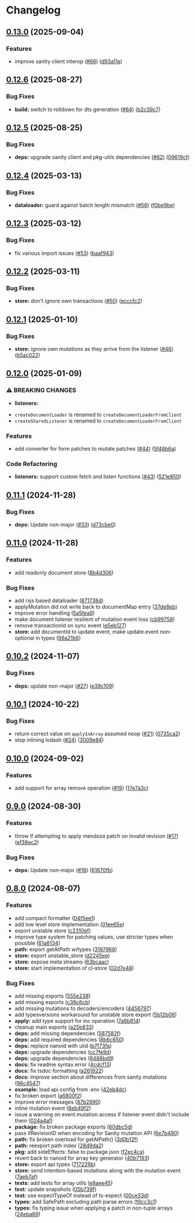 # Changelog

## [0.13.0](https://github.com/sanity-io/mutate/compare/mutate-v0.12.6...mutate-v0.13.0) (2025-09-04)


### Features

* improve sanity client interop ([#66](https://github.com/sanity-io/mutate/issues/66)) ([d93a11e](https://github.com/sanity-io/mutate/commit/d93a11e15125bf6fd466d54f1acf58ac8f441309))

## [0.12.6](https://github.com/sanity-io/mutate/compare/mutate-v0.12.5...mutate-v0.12.6) (2025-08-27)


### Bug Fixes

* **build:** switch to rolldown for dts generation ([#64](https://github.com/sanity-io/mutate/issues/64)) ([b2c39c7](https://github.com/sanity-io/mutate/commit/b2c39c7f8f81662e78d211fe2099324206bbed69))

## [0.12.5](https://github.com/sanity-io/mutate/compare/mutate-v0.12.4...mutate-v0.12.5) (2025-08-25)


### Bug Fixes

* **deps:** upgrade sanity client and pkg-utils dependencies ([#62](https://github.com/sanity-io/mutate/issues/62)) ([09619cf](https://github.com/sanity-io/mutate/commit/09619cf206581df152de8891f031dc6f8c3a47e2))

## [0.12.4](https://github.com/sanity-io/mutate/compare/mutate-v0.12.3...mutate-v0.12.4) (2025-03-13)


### Bug Fixes

* **dataloader:** guard against batch length mismatch ([#56](https://github.com/sanity-io/mutate/issues/56)) ([f0be9be](https://github.com/sanity-io/mutate/commit/f0be9be1e4c6e1329284417c543fd82a643875dc))

## [0.12.3](https://github.com/sanity-io/mutate/compare/mutate-v0.12.2...mutate-v0.12.3) (2025-03-12)


### Bug Fixes

* fix various import issues ([#53](https://github.com/sanity-io/mutate/issues/53)) ([baaf943](https://github.com/sanity-io/mutate/commit/baaf943efb91ec0764ea1873d3d2f9938b5959ec))

## [0.12.2](https://github.com/sanity-io/mutate/compare/mutate-v0.12.1...mutate-v0.12.2) (2025-03-11)


### Bug Fixes

* **store:** don't ignore own transactions ([#50](https://github.com/sanity-io/mutate/issues/50)) ([ecccfc2](https://github.com/sanity-io/mutate/commit/ecccfc20b139c1a826d2f1fb9110027044c3fa32))

## [0.12.1](https://github.com/sanity-io/mutate/compare/mutate-v0.12.0...mutate-v0.12.1) (2025-01-10)


### Bug Fixes

* **store:** ignore own mutations as they arrive from the listener ([#46](https://github.com/sanity-io/mutate/issues/46)) ([b5ac022](https://github.com/sanity-io/mutate/commit/b5ac02277ff35886b2f62adabd0c63ac05eb249c))

## [0.12.0](https://github.com/sanity-io/mutate/compare/mutate-v0.11.1...mutate-v0.12.0) (2025-01-09)


### ⚠ BREAKING CHANGES

* **listeners:**
- `createDocumentLoader` is renamed to `createDocumentLoaderFromClient`
- `createSharedListener` is renamed to `createDocumentLoaderFromClient`

### Features

* add converter for form patches to mutate patches ([#44](https://github.com/sanity-io/mutate/issues/44)) ([5f48b6a](https://github.com/sanity-io/mutate/commit/5f48b6aad7a4ee90d32753a2c2fdda649f0a8ff7))


### Code Refactoring

* **listeners:** support custom fetch and listen functions ([#43](https://github.com/sanity-io/mutate/issues/43)) ([521e850](https://github.com/sanity-io/mutate/commit/521e850d362158603a73279a1e73454e37bff346))

## [0.11.1](https://github.com/sanity-io/mutate/compare/mutate-v0.11.0...mutate-v0.11.1) (2024-11-28)


### Bug Fixes

* **deps:** Update non-major ([#33](https://github.com/sanity-io/mutate/issues/33)) ([d73cbe0](https://github.com/sanity-io/mutate/commit/d73cbe05bbbe63868645460ed00c6d029927638b))

## [0.11.0](https://github.com/sanity-io/mutate/compare/mutate-v0.10.2...mutate-v0.11.0) (2024-11-28)


### Features

* add readonly document store ([8b4d306](https://github.com/sanity-io/mutate/commit/8b4d306e69c66e47aa461b91dc32f76febf5faf0))


### Bug Fixes

* add rxjs based dataloader ([871738d](https://github.com/sanity-io/mutate/commit/871738d959ebab7ec161a4844d48cae81bd2972f))
* applyMutation did not write back to documentMap entry ([37de8eb](https://github.com/sanity-io/mutate/commit/37de8eb55e052fc61c29f74b3cb779086d60ae9f))
* improve error handling ([5a5fea9](https://github.com/sanity-io/mutate/commit/5a5fea9d5f3df22ce39a1aad150f96976b4a0b3f))
* make document listener resilient of mutation event loss ([cb99758](https://github.com/sanity-io/mutate/commit/cb997585d7f34fb5238dc627d063f024236bdb32))
* remove transactionId on sync event ([e5eb127](https://github.com/sanity-io/mutate/commit/e5eb127bcc5449440f06ae4c1889d1b831b81371))
* **store:** add documentId to update event, make update.event non-optional in types ([66a21b6](https://github.com/sanity-io/mutate/commit/66a21b6ecf934133a3359a5d040fa5e6481c122d))

## [0.10.2](https://github.com/sanity-io/mutate/compare/mutate-v0.10.1...mutate-v0.10.2) (2024-11-07)


### Bug Fixes

* **deps:** update non-major ([#27](https://github.com/sanity-io/mutate/issues/27)) ([e39c109](https://github.com/sanity-io/mutate/commit/e39c109d3b9a0789298638f0e28e45ea820982fe))

## [0.10.1](https://github.com/sanity-io/mutate/compare/mutate-v0.10.0...mutate-v0.10.1) (2024-10-22)


### Bug Fixes

* return correct value on `applyInArray` assumed noop ([#21](https://github.com/sanity-io/mutate/issues/21)) ([0735ca2](https://github.com/sanity-io/mutate/commit/0735ca255826055f224dbf1c6fe584f2d2ca4a70))
* stop inlining lodash ([#24](https://github.com/sanity-io/mutate/issues/24)) ([3009e84](https://github.com/sanity-io/mutate/commit/3009e84e9a41f9fee31ba318bd5f85606e64e324))

## [0.10.0](https://github.com/sanity-io/mutate/compare/mutate-v0.9.0...mutate-v0.10.0) (2024-09-02)


### Features

* add support for array remove operation ([#19](https://github.com/sanity-io/mutate/issues/19)) ([17e7a3c](https://github.com/sanity-io/mutate/commit/17e7a3c1a37558a3aceb7bcb1630f0dde51749a1))

## [0.9.0](https://github.com/sanity-io/mutate/compare/mutate-v0.8.0...mutate-v0.9.0) (2024-08-30)


### Features

* throw if attempting to apply mendoza patch on invalid revision ([#17](https://github.com/sanity-io/mutate/issues/17)) ([ef38ec2](https://github.com/sanity-io/mutate/commit/ef38ec2a128353528f410e839005b109e8e85c9e))


### Bug Fixes

* **deps:** Update non-major ([#16](https://github.com/sanity-io/mutate/issues/16)) ([61870fb](https://github.com/sanity-io/mutate/commit/61870fbd9353e5d3db52d90dfffcc1f2e4e6c996))

## [0.8.0](https://github.com/sanity-io/mutate/compare/mutate-v0.7.1...mutate-v0.8.0) (2024-08-07)


### Features

* add compact formatter ([04f5ee1](https://github.com/sanity-io/mutate/commit/04f5ee10faf7fac891b01d7577907ffc6bfd47cd))
* add low level store implementation ([01ee65e](https://github.com/sanity-io/mutate/commit/01ee65ef39d09f89b7cc63fc094e5c3f384217c1))
* export unstable store ([c2310ef](https://github.com/sanity-io/mutate/commit/c2310ef559f65ba8579f4923086032f83bc5eab7))
* improve type system for patching values, use stricter types when possible ([61a8134](https://github.com/sanity-io/mutate/commit/61a81340f1c45a60dd007dea09ddc330c4cb94f4))
* **path:** export getAtPath w/types ([3197968](https://github.com/sanity-io/mutate/commit/31979684615995dc01e227cbd9f6ffe2add60c82))
* **store:** export unstable_store ([d2245ee](https://github.com/sanity-io/mutate/commit/d2245ee8615d24ccbafe22395033a6cd21965172))
* **store:** expose meta streams ([63bcaac](https://github.com/sanity-io/mutate/commit/63bcaac938d6bb01195346c5acc8e756e7cfde41))
* **store:** start implementation of cl-store ([02d7e48](https://github.com/sanity-io/mutate/commit/02d7e485e48bdfd59d51ebf12c36762e45b35b60))


### Bug Fixes

* add missing exports ([555e238](https://github.com/sanity-io/mutate/commit/555e238736ff67892452db71d480cd0a744a5f39))
* add missing exports ([c36c6cb](https://github.com/sanity-io/mutate/commit/c36c6cb9a46886cf1f60a218c38f03a921d2e486))
* add missing mutations to decoders/encoders ([4456797](https://github.com/sanity-io/mutate/commit/4456797b4cf0daf278fec6c11d46856fecbfb47c))
* add typesversions workaround for unstable store export ([5b12b06](https://github.com/sanity-io/mutate/commit/5b12b06c6815197ae069b6660708cb5b2fb7997c))
* **apply:** add type support for inc operation ([7a6b814](https://github.com/sanity-io/mutate/commit/7a6b814f98040a4d091c9f6c852df8a3be920bec))
* cleanup main exports ([a25b833](https://github.com/sanity-io/mutate/commit/a25b833678da6e8a453c4bfaf514e000f0491336))
* **deps:** add missing dependencies ([587582f](https://github.com/sanity-io/mutate/commit/587582f1a69058d0b9bff0f0362a61e2cc2dfbd0))
* **deps:** add required dependencies ([8b6c650](https://github.com/sanity-io/mutate/commit/8b6c65030ed2a323b6500ed1417e2816cc49f204))
* **deps:** replace nanoid with ulid ([b7f73fa](https://github.com/sanity-io/mutate/commit/b7f73face04fe02b35c06ae48d606d65b6bf2ec1))
* **deps:** upgrade dependencies ([cc7fe9d](https://github.com/sanity-io/mutate/commit/cc7fe9d9dade62936326c529c3f9413f7ec87db2))
* **deps:** upgrade dependencies ([8488bd9](https://github.com/sanity-io/mutate/commit/8488bd91bffa9a7a4387a9ed1840a895a684f945))
* **docs:** fix readme syntax error ([4cdcf13](https://github.com/sanity-io/mutate/commit/4cdcf134d500390e7f03e2198af8445b8797215a))
* **docs:** fix tsdoc formatting ([a261922](https://github.com/sanity-io/mutate/commit/a261922c7dadef2d790dfba4502aee94e74ed2fd))
* **docs:** improve section about differences from sanity mutations ([96c4547](https://github.com/sanity-io/mutate/commit/96c4547c6e4f19db78cd051e32c57243938b0449))
* **example:** load api config from .env ([42eb4dc](https://github.com/sanity-io/mutate/commit/42eb4dc9c92d263eeb92cb82a26e9397ca1364f3))
* fix broken export ([a6800f2](https://github.com/sanity-io/mutate/commit/a6800f2a5ab6876448aabda8743be8c85bd9db9f))
* improve error messages ([87b2890](https://github.com/sanity-io/mutate/commit/87b2890b0aaae1a4dfe85385b1412c8d92b12274))
* inline mutation event ([8eb49f2](https://github.com/sanity-io/mutate/commit/8eb49f224964322f7063f541160dd981efa96193))
* issue a warning on event.mutation access if listener event didn't include them ([024a4af](https://github.com/sanity-io/mutate/commit/024a4af6c78af63a80057a2157eeaa1fdaf48e0a))
* **package:** fix broken package exports ([60dbc5d](https://github.com/sanity-io/mutate/commit/60dbc5d4693e518194237b3543e93dada5ec4f3e))
* pass ifRevisionID when encoding for Sanity mutation API ([6e7b490](https://github.com/sanity-io/mutate/commit/6e7b490a1d8ac27fb7c6c205d6ad89f19fcf7599))
* **path:** fix broken overload for getAtPath() ([3d0b12f](https://github.com/sanity-io/mutate/commit/3d0b12f4ea4c576a8abd7920ae5649aee721b857))
* **path:** reexport path index ([28d9da2](https://github.com/sanity-io/mutate/commit/28d9da28b10b32093de0ad365fe4e2e6c4bdb112))
* **pkg:** add sideEffects: false to package.json ([f2ec4ca](https://github.com/sanity-io/mutate/commit/f2ec4ca4350ea5054f116701c3da8bac2ad5b007))
* revert back to nanoid for array key generator ([40b7193](https://github.com/sanity-io/mutate/commit/40b7193778f07b8f80fc609f12fdae5147ddafe4))
* **store:** export api types ([717229b](https://github.com/sanity-io/mutate/commit/717229ba3e92d3646be29039a114c31d5edc7f5d))
* **store:** send intention-based mutations along with the mutation event ([7aeb7af](https://github.com/sanity-io/mutate/commit/7aeb7aff41b5fd5f428f536d588473b6837fbb74))
* **tests:** add tests for array utils ([e8aee45](https://github.com/sanity-io/mutate/commit/e8aee45847b948c12ff0f5717a1574da99b9f8d6))
* **test:** update snapshots ([05b739f](https://github.com/sanity-io/mutate/commit/05b739f915d6231384bafcf643dc6a148de0d3a5))
* **test:** use expectTypeOf instead of ts-expect ([00ce33d](https://github.com/sanity-io/mutate/commit/00ce33d7b7d87e5ffc1532f7488d87b131d1311f))
* **types:** add SafePath excluding path parse errors ([f9cc3c1](https://github.com/sanity-io/mutate/commit/f9cc3c113a01e19e1a9c0d13eba9c3afbbbc8760))
* **types:** fix typing issue when applying a patch in non-tuple arrays ([24eba69](https://github.com/sanity-io/mutate/commit/24eba696174c2e4b04715376f04b106d039da9c0))
